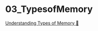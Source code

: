 # 03_TypesofMemory

[Understanding Types of Memory &#128279;](https://alison.com/topic/learn/84198/topic-a-demo-2-understanding-types-of-memory-part-2)

